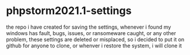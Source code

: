 # phpstorm2021.1-settings
the repo i have created for saving the settings, whenever i found my windows has fault, bugs, issues, or ransomeware caught, or any other problem, these settings are deleted or misplaced, so i decided to put it on github for anyone to clone, or whenver i restore the system, i will clone it
